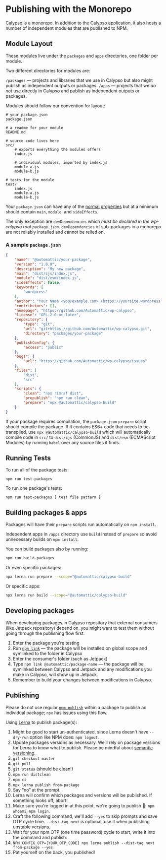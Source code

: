 # Publishing with the Monorepo

Calypso is a monorepo. In addition to the Calypso application, it also hosts a number of independent modules that are published to NPM.

## Module Layout

These modules live under the `packages` and `apps` directories, one folder per module.

Two different directories for modules are:

`/packages` — projects and libraries that we use in Calypso but also might publish as independent outputs or packages.
`/apps` — projects that we _do not_ use directly in Calypso and publish as independent outputs or packages.

Modules should follow our convention for layout:
```
# your package.json
package.json

# a readme for your module
README.md

# source code lives here
src/
	# exports everything the modules offers
	index.js

	# individual modules, imported by index.js
	module-a.js
	module-b.js

# tests for the module
test/
	index.js
	module-a.js
	module-b.js
```

Your `package.json` can have any of the [normal properties](https://docs.npmjs.com/files/package.json) but at a minimum should contain `main`, `module`, and `sideEffects`.

The only exception are `devDependencies` which _must be declared in the wp-calypso root `package.json`_. `devDependencies` of sub-packages in a monorepo are not reliably installed and cannot be relied on.

### A sample `package.json`

```json
{
	"name": "@automattic/your-package",
	"version": "1.0.0",
	"description": "My new package",
	"main": "dist/cjs/index.js",
	"module": "dist/esm/index.js",
	"sideEffects": false,
	"keywords": [
		"wordpress"
	],
	"author": "Your Name <you@example.com> (https://yoursite.wordpress.com/)",
	"contributors": [],
	"homepage": "https://github.com/Automattic/wp-calypso",
	"license": "GPL-2.0-or-later",
	"repository": {
		"type": "git",
		"url": "git+https://github.com/Automattic/wp-calypso.git",
		"directory": "packages/your-package"
	},
	"publishConfig": {
		"access": "public"
	},
	"bugs": {
		"url": "https://github.com/Automattic/wp-calypso/issues"
	},
	"files": [
		"dist",
		"src"
	],
	"scripts": {
		"clean": "npx rimraf dist",
		"prepublish": "npm run clean",
		"prepare": "npx @automattic/calypso-build"
	}
}
```

If your package requires compilation, the `package.json` `prepare` script should compile the package. If it contains ES6+ code that needs to be transpiled, use `npx @automattic/calypso-build` which will automatically compile code in `src/` to `dist/cjs` (CommonJS) and `dist/esm` (ECMAScript Modules) by running `babel` over any source files it finds.

## Running Tests

To run all of the package tests:

`npm run test-packages`

To run one package's tests:

`npm run test-packages [ test file pattern ]`

## Building packages & apps

Packages will have their `prepare` scripts run automatically on `npm install`.

Independent apps in `/apps` directory use `build` instead of `prepare` so avoid unnecessary builds on `npm install`.

You can build packages also by running:

```bash
npm run build-packages
```

Or even specific packages:

```bash
npx lerna run prepare --scope="@automattic/calypso-build"
```

Or specific apps:

```bash
npx lerna run build --scope="@automattic/calypso-build"
```

## Developing packages

When developing packages in Calypso repository that external consumers (like Jetpack repository) depend on, you might want to test them without going through the publishing flow first.

1. Enter the package you're testing
1. Run [`npm link`](https://docs.npmjs.com/cli/link) — the package will be installed on global scope and symlinked to the folder in Calypso
1. Enter the consumer's folder (such as Jetpack)
1. Type `npm link @automattic/package-name` — the package will be symlinked between Calypso and Jetpack and any modifications you make in Calypso, will show up in Jetpack.
1. Remember to build your changes between modifications in Calypso.

## Publishing

Please do not use regular [`npm publish`](https://docs.npmjs.com/cli/publish) within a package to publish an individual package; `npx` has issues using this flow.

Using [Lerna](https://lernajs.io/) to publish package(s):

1. Might be good to start un-authenticated, since Lerna doesn't have `--dry-run` option like NPM does: `npm logout`.
1. Update packages versions as necessary. We’ll rely on package versions for Lerna to know what to publish. Please be mindful about [semantic versioning](https://semver.org/).
1. `git checkout master`
1. `git pull`
1. `git status` (should be clean!)
1. `npm run distclean`
1. `npm ci`
1. `npx lerna publish from-package`
1. Say “no” at the prompt.
1. Lerna will confirm which packages and versions will be published. If something looks off, abort!
1. Make sure you're logged in at this point, we're going to publish 🚀: `npm whoami`, `npm login`.
1. Craft the following command, we'll add `--yes` to skip prompts and save OTP cycle time. `--dist-tag next` is optional, use it when publishing unstable versions.
1. Wait for your npm OTP (one time password) cycle to start, write it into the command and publish:
1. `NPM_CONFIG_OTP=[YOUR_OTP_CODE] npx lerna publish --dist-tag next from-package --yes`
1. Pat yourself on the back, you published!

